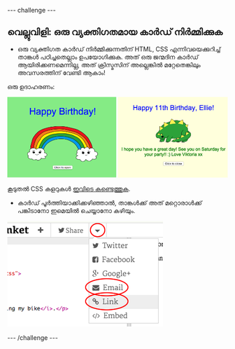 --- challenge ---

## വെല്ലുവിളി: ഒരു വ്യക്തിഗതമായ കാർഡ് നിര്‍മ്മിക്കുക

+ ഒരു വ്യക്തിഗത കാർഡ് നിർമ്മിക്കുന്നതിന് HTML, CSS എന്നിവയെക്കുറിച്ച് താങ്കൾ പഠിച്ചതെല്ലാം ഉപയോഗിക്കുക. അത് ഒരു ജന്മദിന കാർഡ് ആയിരിക്കണമെന്നില്ല, അത് ക്രിസ്മസിന് അല്ലെങ്കിൽ മറ്റേതെങ്കിലും അവസരത്തിന് വേണ്ടി ആകാം!

ഒരു ഉദാഹരണം:

![സ്‌ക്രീൻഷോട്ട്](images/birthday-final.png)

കൂടുതൽ CSS കളറുകൾ [ഇവിടെ കണ്ടെത്തുക](http://jumpto.cc/colours).

+ കാർഡ് പൂർത്തിയാക്കിക്കഴിഞ്ഞാൽ, താങ്കൾക്ക് അത് മറ്റൊരാൾക്ക് പങ്കിടാനോ ഇമെയിൽ ചെയ്യാനോ കഴിയും.

![സ്‌ക്രീൻഷോട്ട്](images/birthday-share.png)

--- /challenge ---